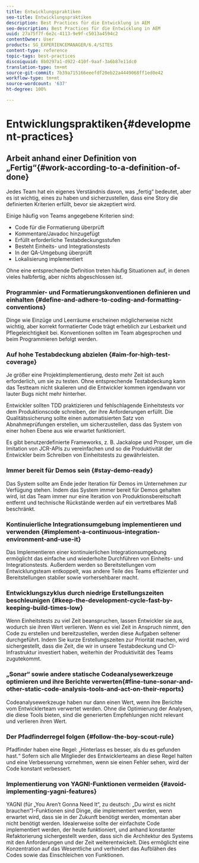 ```yaml
---
title: Entwicklungspraktiken
seo-title: Entwicklungspraktiken
description: Best Practices für die Entwicklung in AEM
seo-description: Best Practices für die Entwicklung in AEM
uuid: 27a75f7f-6e2c-4113-9e9f-c5013a4594c2
contentOwner: User
products: SG_EXPERIENCEMANAGER/6.4/SITES
content-type: reference
topic-tags: best-practices
discoiquuid: 8b0297a1-d922-410f-9aaf-3a6b87e11dc0
translation-type: tm+mt
source-git-commit: 7b39a715166eeefdf20eb22a4449068ff1ed0e42
workflow-type: tm+mt
source-wordcount: '637'
ht-degree: 100%

---
```



# Entwicklungspraktiken{#development-practices}

## Arbeit anhand einer Definition von „Fertig“{#work-according-to-a-definition-of-done}

Jedes Team hat ein eigenes Verständnis davon, was „fertig“ bedeutet, aber es ist wichtig, eines zu haben und sicherzustellen, dass eine Story die definierten Kriterien erfüllt, bevor sie akzeptiert wird.

Einige häufig von Teams angegebene Kriterien sind:

* Code für die Formatierung überprüft
* Kommentare/Javadoc hinzugefügt
* Erfüllt erforderliche Testabdeckungsstufen
* Besteht Einheits- und Integrationstests
* In der QA-Umgebung überprüft
* Lokalisierung implementiert

Ohne eine entsprechende Definition treten häufig Situationen auf, in denen vieles halbfertig, aber nichts abgeschlossen ist.

### Programmier- und Formatierungskonventionen definieren und einhalten {#define-and-adhere-to-coding-and-formatting-conventions}

Dinge wie Einzüge und Leerräume erscheinen möglicherweise nicht wichtig, aber korrekt formatierter Code trägt erheblich zur Lesbarkeit und Pflegeleichtigkeit bei. Konventionen sollten im Team abgesprochen und beim Programmieren befolgt werden.

### Auf hohe Testabdeckung abzielen  {#aim-for-high-test-coverage}

Je größer eine Projektimplementierung, desto mehr Zeit ist auch erforderlich, um sie zu testen. Ohne entsprechende Testabdeckung kann das Testteam nicht skalieren und die Entwickler kommen irgendwann vor lauter Bugs nicht mehr hinterher.

Entwickler sollten TDD praktizieren und fehlschlagende Einheitstests vor dem Produktionscode schreiben, der ihre Anforderungen erfüllt. Die Qualitätssicherung sollte einen automatisierten Satz von Abnahmeprüfungen erstellen, um sicherzustellen, dass das System von einer hohen Ebene aus wie erwartet funktioniert.

Es gibt benutzerdefinierte Frameworks, z. B. Jackalope und Prosper, um die Imitation von JCR-APIs zu vereinfachen und so die Produktivität der Entwickler beim Schreiben von Einheitstests zu gewährleisten.

### Immer bereit für Demos sein  {#stay-demo-ready}

Das System sollte am Ende jeder Iteration für Demos im Unternehmen zur Verfügung stehen. Indem das System immer bereit für Demos gehalten wird, ist das Team immer nur eine Iteration von Produktionsbereitschaft entfernt und technische Rückstände werden auf ein vertretbares Maß beschränkt.

### Kontinuierliche Integrationsumgebung implementieren und verwenden {#implement-a-continuous-integration-environment-and-use-it}

Das Implementieren einer kontinuierlichen Integrationsumgebung ermöglicht das einfache und wiederholte Durchführen von Einheits- und Integrationstests. Außerdem werden so Bereitstellungen vom Entwicklungsteam entkoppelt, was andere Teile des Teams effizienter und Bereitstellungen stabiler sowie vorhersehbarer macht.

### Entwicklungszyklus durch niedrige Erstellungszeiten beschleunigen {#keep-the-development-cycle-fast-by-keeping-build-times-low}

Wenn Einheitstests zu viel Zeit beanspruchen, lassen Entwickler sie aus, wodurch sie ihren Wert verlieren. Wenn es viel Zeit in Anspruch nimmt, den Code zu erstellen und bereitzustellen, werden diese Aufgaben seltener durchgeführt. Indem Sie kurze Erstellungszeiten zur Priorität machen, wird sichergestellt, dass die Zeit, die wir in unsere Testabdeckung und CI-Infrastruktur investiert haben, weiterhin der Produktivität des Teams zugutekommt.

### „Sonar“ sowie andere statische Codeanalysewerkzeuge optimieren und ihre Berichte verwerten{#fine-tune-sonar-and-other-static-code-analysis-tools-and-act-on-their-reports}

Codeanalysewerkzeuge haben nur dann einen Wert, wenn ihre Berichte vom Entwicklerteam verwertet werden. Ohne die Optimierung der Analysen, die diese Tools bieten, sind die generierten Empfehlungen nicht relevant und verlieren ihren Wert.

### Der Pfadfinderregel folgen {#follow-the-boy-scout-rule}

Pfadfinder haben eine Regel: „Hinterlass es besser, als du es gefunden hast.“ Sofern sich alle Mitglieder des Entwicklerteams an diese Regel halten und eine Verbesserung vornehmen, wenn sie einen Fehler sehen, wird der Code konstant verbessert.

### Implementierung von YAGNI-Funktionen vermeiden {#avoid-implementing-yagni-features}

YAGNI (für „You Aren’t Gonna Need It“, zu deutsch: „Du wirst es nicht brauchen“)-Funktionen sind Dinge, die implementiert werden, wenn erwartet wird, dass sie in der Zukunft benötigt werden, momentan aber nicht benötigt werden. Idealerweise sollte der einfachste Code implementiert werden, der heute funktioniert, und anhand konstanter Refaktorierung sichergestellt werden, dass sich die Architektur des Systems mit den Anforderungen und der Zeit weiterentwickelt. Dies ermöglicht eine Konzentration auf das Wesentliche und verhindert das Aufblähen des Codes sowie das Einschleichen von Funktionen.
